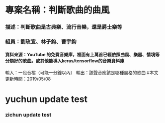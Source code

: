 ﻿# 專案名稱：**判斷歌曲的曲風**
### 描述：判斷歌曲是古典樂、流行音樂，還是爵士樂等
### 組員：劉玫宜、林子鈞、曹宇鈞
#### 資料來源：YouTube 的免費音樂庫，裡面有上萬首已經依照曲風、樂器、情境等分類好的歌曲。或其他能導入keras/tensorflow的音樂資料庫
輸入：一段音檔（可能一分鐘以內）
輸出：該聲音應該是哪種風格的歌曲
#本文更新時間：2019/05/08

# yuchun update test
### zichun update test